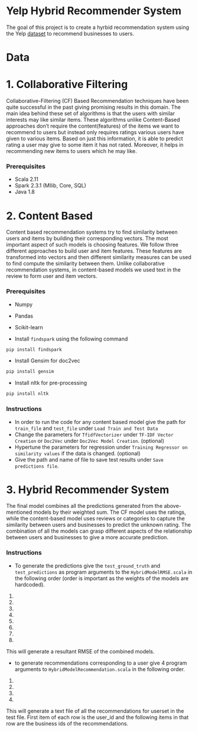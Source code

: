# Yelp Hybrid Recommender System

The goal of this project is to create a hyrbid recommendation system using the Yelp [dataset](https://www.yelp.com/dataset) to recommend businesses to users.

# Data

# 1. Collaborative Filtering

Collaborative-Filtering (CF) Based Recommendation techniques have been quite successful in the past giving promising results in this domain. The main idea behind these set of algorithms is that the users with similar interests may like similar items. These algorithms unlike Content-Based approaches don’t require the content(features) of the items we want to recommend to users but instead only requires ratings various users have given to various items. Based on just this information, it is able to predict rating a user may give to some item it has not rated. Moreover, it helps in recommending new items to users which he may like.

### Prerequisites

* Scala 2.11 
* Spark 2.3.1 (Mllib, Core, SQL)
* Java 1.8

# 2. Content Based

Content based recommendation systems try to find similarity between users and items by building their corresponding vectors. The most important aspect of such models is choosing features. We follow three different approaches to build user and item features. These features are transformed into vectors and then different similarity measures can be used to find compute the similarity between them. Unlike collaborative recommendation systems, in content-based models we used text in the review to form user and item vectors.

### Prerequisites

* Numpy
* Pandas
* Scikit-learn

* Install `findspark` using the following command
```python
pip install findspark
```

* Install Gensim for doc2vec
```python
pip install gensim
```

* Install nltk for pre-processing
```python
pip install nltk
```

### Instructions

* In order to run the code for any content based model give the path for `train_file` and `test_file` under `Load Train and Test Data`
* Change the parameters for `TfidfVectorizer` under `TF-IDF Vector Creation` or `Doc2Vec` under `Doc2Vec Model Creation`. (optional)
* Hypertune the parameters for regression under `Training Regressor on similarity values` if the data is changed. (optional)
* Give the path and name of file to save test results under `Save predictions file`.

# 3. Hybrid Recommender System

The final model combines all the predictions generated from the above-mentioned models by their weighted sum. The CF model uses the ratings, while the content-based model uses reviews or categories to capture the similarity between users and businesses to predict the unknown rating. The combination of all the models can grasp different aspects of the relationship between users and businesses to give a more accurate prediction.

### Instructions
* To generate the predictions give the `test_ground_truth` and `test_predictions` as program arguments to the `HybridModelRMSE.scala` in the following order (order is important as the weights of the models are hardcoded).

1. 
2.
3.
4. 
5. 
6.
7.
8.

This will generate a resultant RMSE of the combined models.

* to generate recommendations corresponding to a user give 4 program arguments to  `HybridModelRecommendation.scala` in the following order. 

1.
2.
3.
4.

This will generate a text file of all the recommendations for userset in the test file. First item of each row is the user_id and the following items in that row are the business ids of the recommendations.  
